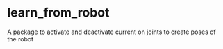 learn_from_robot
================

A package to activate and deactivate current on joints to create poses of the robot
